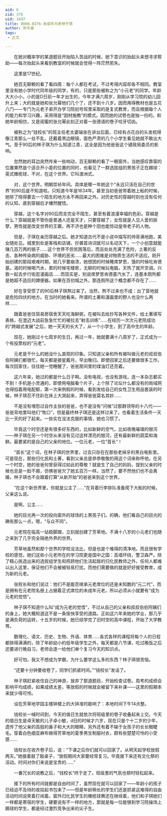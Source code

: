 ```yaml
---
aid: 6
zid: 376
uid: 1697
title: 0006.0376-未成年元老林子琪
author: 吹牛者
tags: 
 - 正文

---
```




　　在她对概率学的某道题目开始陷入苦战的时候，她下意识的抬起头来想寻求帮助——每次抬起头来看到教室的时候就会觉得一阵茫然若失。

　　这里是17世纪。

　　她百无聊赖的看了看四周：每个人都在考试，不过考得内容却各不相同。教室里没有她小学时代同年级的同学，有的，只是那些被称之为“小元老”的同学。年龄大大小小，小的是D日前一年才出生的，今年才满六周岁，刚刚从学习院的幼儿园升上来；大的就是她和张允幂他们几个了，还不到十八岁。因而用得教材也是五花八门——专门为元老子弟开办学习院初号班里采取的是复式教育，而且根据每个人的能力和学习兴趣，采用得是“因材施教”的模式。因而她的试卷也是独一份的。和她年龄相仿，又是闺蜜的张允幂此刻正对着一张德语的卷子咬牙切齿。

　　被称之为“钱校长”的班主任老太婆端坐在讲台后面，已经有点花白的头发梳得像江青那么一丝不乱，还戴着黑边眼镜，面色严肃的几个小学生看见她就不敢出大气。至于90后的林子琪为什么知道江青，这全是因为他爸爸这个键政局委员的影响。

　　忽然她的耳边突然传来一些响动，百无聊赖的看了一眼窗外，当她感叹靠窗的位置果然是个适合开小差的位置的同时，也看见了一群选拔组的男孩子正在踢球：英式橄榄球，不对，在这个世界。它叫澳洲式。

　　对，这个世界。明朝崇祯年间。具体是哪一年她这个“永远只活在自己的世界”的90后是不知道啦。只知道今年是1634年。甚至当初爸爸带着她上船的时候，她除了晓得要去一个陌生的地方永不再回来之外。对历史性的穿越时刻也没有任何的认知，直到穿越后才幡然醒悟。

　　穿越，这个名字对90后而言完全不陌生，甚至有着浪漫幸福的色彩。穿越是什么？穿越就是不管你是普通人还是天才，只要穿越了，女性就是人见人爱的妖孽，男性就是改变世界的王霸，再不济也是种个田也能惊动皇帝老子的人物。

　　但是，子琪在亲历穿越之后。她才知道古代不是小说中描写的帅哥满地跑，美女随处见。城里到处是客栈和店铺，抄袭首诗词就可以名动天下，一个小创意就能赚几百万两的银子……这个世界不但贫困落后，而且处处充满了危险，土著的反击、各种传染病的威胁、环境的恶劣……最大的困难是对物质生活的不适应。刚开始创建的那段艰难时期，她几乎要崩溃，她想困的时候睡席梦思，饿的时候吃肯德基。渴的时候喝汽水，累的时候宅楼房，无聊的时候玩电脑，天热了就开空调。兴致一起去步行街逛漫画店……而现实是，别说席梦思肯德基汽水了，连基本厕所都是她超不适应的蹲便器。如果在百仞城之外，那连厕所这个概念都不存在了……

　　好在享受惯了的90后林子琪熬过来了。当然，熬不过来也不成：出了营地就是危险四伏的地方。在当时的她看来。所谓的土著和漫画里的野人也没什么两样……

　　跟着爸爸住简易房宿舍天天吃海鲜粥，在被叫去给抄写各种文件，给土著填写表格，在澄迈大战前急急忙忙的被拉去“射击训练”……在经历一次次元老院成功的“跨越式发展”之后，她一天天的长大了，从一个小学生，到了高中生的年龄。

　　现在，她刚过十七周岁的生日，再过一年，她就要满十八周岁了，正式成为一个有投票权的“元老”。

　　元老是干什么的她没什么直观的印象。只知道父亲和所有被叫做元老的叔叔伯伯阿姨们都很忙。每天都是披星戴月，早出晚归。即使回家之后还要做很多工作。每次回家住，往往她一觉睡醒了，爸爸房间里的煤油灯还亮着。

　　这六年来，她过的都是什么日子啊。没有电视，也没有游戏，连一本杂志都买不到！手机是小灵通的，即使用电脑看个片子，上个除了论坛什么都没有的局域网也得掐着用电配额，第一次来例假的时候，看到发给自己的女性卫生用品套装的时候，林子琪忍不住趴在床上大哭起来，弄得爸爸莫名其妙……

　　不是没有埋怨过自作主张的爸爸，也不是没有“问候”过那群领导的十八代——爸爸背地里叫他们“牲口”，但是最终林子琪还是这样过来了。也看着生活条件一天比一天的好了起来。一些实在没法克服的事情，她也习惯了。

　　毕竟这个时空还是有很多好东西的，比如新鲜的空气，比如夜晚璀璨的银河——林子琪在另一个时空从来没有见过这样漂亮的银河，还有最新鲜的蔬菜和海鲜。最要紧的是自己的父亲的地位。一位元老，一位“首长”！

　　“首长”这个词，在林子琪的世界里，过去只存在在那些老掉牙的黑白电影里。可是现在，那些归化民和土著，看到父亲总是恭恭敬敬的用这个词来称呼他。在另一个时空，她的爸爸何曾获得过如此的尊敬？就是生了自己的妈妈，提到父亲的时候也总是一脸不屑，仿佛爸爸欠了她五百万一样。当然了，要不然他们也不会离婚，林子琪也不会跟着打算“从新开始”的爸爸来到这个世界。

　　“在这个新世界里，你就是公主了……”在背着行李排队准备爬下大船的时候，父亲这么说。

　　是啊，公主……

　　她的目光再一次的投向窗外的球场的上男孩子们。的确，他们看自己的目光的确有那么一点，嗯，“与众不同”。

　　元老院在临高一站稳脚跟，立刻就创建了芳草地。不满十八岁的小元老们也随之来到了几乎完全隔绝外界的世界。

　　芳草地虽然和那个世界的学校没法比，但是也是个难得的清净地。而且很有学校的感觉。她们这些小元老所在的学习院更是国中之国：高墙环绕，警卫森严。除了精心挑选出来的选拔组学生和照顾他们生活起居的归化民教师之外，任何人都难以出入这里，保证他们不会被被轻易打扰。而他们需要做的就是好好接受教育，成为新的元老。

　　张校长和他们说过：他们不是能否继承元老席位的还是未知数的“元二代”，而是拥有在元老院名册上占据着正式席位的未成年元老。所以必须从小就要有“成为元老的觉悟”。

　　林子琪不知道什么叫“成为元老的觉悟”，不过从自己的父亲和叔叔伯伯阿姨们的身上，她大概知道这不是一条愉快享受的道路。正如这六年来她的学业，那几乎是满负荷的运转，十五岁的时候，她已经学完了旧时空的高中课程，开始了大学教育。

　　数理化、语文、历史、生物、外语、体育……各式各样的课程将每个人的日程都排得满满的，除了年龄幼小的低年级学生之外，每天都是八节课，吃过晚饭之后还要进行晚自习，老师会逐一给他们单个复习今天的知识点。

　　好可怕，我又不想成为学霸，为什么要学这么多的东西？林子琪很苦恼。

　　“还要十分钟要收卷了，同学们抓紧时间。”“钱校长”发话了。

　　林子琪赶紧收住自己的神游，放弃了那道题目，开始检查试卷。周考的成绩会影响平均成绩，如果成绩太差，等放假的时候就会被留下来补课——这里的假期本来就少得可怜。

　　设在芳草地学园主楼钟楼上的大钟准时敲响了：本地时间下午14点整。

　　钱校长一喊时间到，今天的值日生就依次将班级里的卷子收叠起来上交。今天的值日生是卓天敏的儿子卓小敏，d日的时候才六岁，现在只是个十二岁的少年，遗传了他父亲的高挺的鼻子和大大的眼睛，另外还有着不输于女孩子的长长眼睫毛。穿着白色细亚麻布做得芳草地的夏季男生制服衬衣，颇有些楚楚可怜的小受感……

　　钱校长在收齐卷子后，说：“下课之后你们就可以回家了。从明天起学校放假两天。”她接着敲了敲桌子，“放假期间大家要经常复习。毕竟接下来还有文化祭的活动。时间对你们来说是宝贵的……”

　　一番冗长的说教之后，“钱校长”终于走了。班级里的气氛也顿时轻松起来。

　　接下的所有时间就都是自由时间了，虽然现在就可以回家了——年龄小的孩子已经迫不及待的收拾起书包来了——但是年龄稍长的学生们还是抓紧这难得的自由活动时间说笑着打闹着。窗外归化民学生的橄榄球赛还在继续着，他们和子琪她们一样都是寄宿的学生，硬要说有不一样的地方，那就是每一位能够到学习院操场上踢球的学生，都是经过激烈竞争出来的尖子生。



